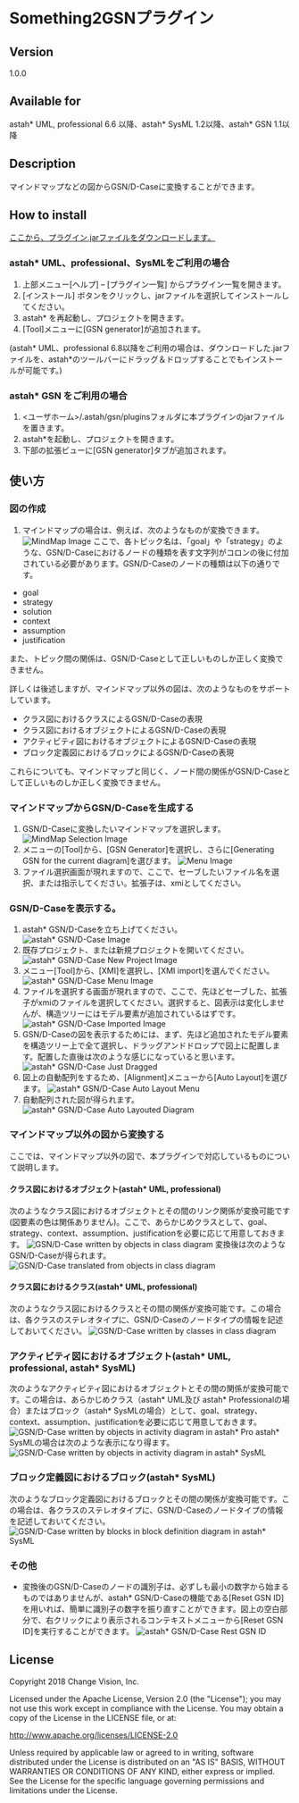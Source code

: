 Something2GSNプラグイン
===============================
Version
----------------
1.0.0

Available for
----------------
astah* UML, professional 6.6 以降、astah* SysML 1.2以降、astah* GSN 1.1以降

Description
----------------
マインドマップなどの図からGSN/D-Caseに変換することができます。

How to install
----------------
[ここから、プラグイン.jarファイルをダウンロードします。]()

### astah* UML、professional、SysMLをご利用の場合
1. 上部メニュー[ヘルプ] – [プラグイン一覧] からプラグイン一覧を開きます。
2. [インストール] ボタンをクリックし、jarファイルを選択してインストールしてください。
3. astah* を再起動し、プロジェクトを開きます。
4. [Tool]メニューに[GSN generator]が追加されます。

(astah* UML、professional 6.8以降をご利用の場合は、ダウンロードした.jarファイルを、astah*のツールバーにドラッグ＆ドロップすることでもインストールが可能です。)

### astah* GSN をご利用の場合
1. <ユーザホーム>/.astah/gsn/pluginsフォルダに本プラグインのjarファイルを置きます。
2. astah*を起動し、プロジェクトを開きます。
3. 下部の拡張ビューに[GSN generator]タブが追加されます。

使い方
----------------
### 図の作成
1. マインドマップの場合は、例えば、次のようなものが変換できます。
![MindMap Image](doc/mindmap.png)
ここで、各トピック名は、「goal」や「strategy」のような、GSN/D-Caseにおけるノードの種類を表す文字列がコロンの後に付加されている必要があります。GSN/D-Caseのノードの種類は以下の通りです。
- goal
- strategy
- solution
- context
- assumption
- justification

また、トピック間の関係は、GSN/D-Caseとして正しいものしか正しく変換できません。

詳しくは後述しますが、マインドマップ以外の図は、次のようなものをサポートしています。
- クラス図におけるクラスによるGSN/D-Caseの表現
- クラス図におけるオブジェクトによるGSN/D-Caseの表現
- アクティビティ図におけるオブジェクトによるGSN/D-Caseの表現
- ブロック定義図におけるブロックによるGSN/D-Caseの表現

これらについても、マインドマップと同じく、ノード間の関係がGSN/D-Caseとして正しいものしか正しく変換できません。

### マインドマップからGSN/D-Caseを生成する

1. GSN/D-Caseに変換したいマインドマップを選択します。
![MindMap Selection Image](doc/mindmap_selection.png)
2. メニューの[Tool]から、[GSN Generator]を選択し、さらに[Generating GSN for the current diagram]を選びます。
![Menu Image](doc/menu.png)
3. ファイル選択画面が現れますので、ここで、セーブしたいファイル名を選択、または指示してください。拡張子は、xmiとしてください。

### GSN/D-Caseを表示する。

1. astah* GSN/D-Caseを立ち上げてください。
![astah* GSN/D-Case Image](doc/astah_gsn_dcase.png)
2. 既存プロジェクト、または新規プロジェクトを開いてください。
![astah* GSN/D-Case New Project Image](doc/gsn_new.png)
3. メニュー[Tool]から、[XMI]を選択し、[XMI import]を選んでください。
![astah* GSN/D-Case Menu Image](doc/gsn_menu.png)
4. ファイルを選択する画面が現れますので、ここで、先ほどセーブした、拡張子がxmiのファイルを選択してください。選択すると、図表示は変化しませんが、構造ツリーにはモデル要素が追加されているはずです。
![astah* GSN/D-Case Imported Image](doc/model_tree.png)
5. GSN/D-Caseの図を表示するためには、まず、先ほど追加されたモデル要素を構造ツリー上で全て選択し、ドラッグアンドドロップで図上に配置します。配置した直後は次のような感じになっていると思います。
![astah* GSN/D-Case Just Dragged](doc/just_dragged.png)
6. 図上の自動配列をするため、[Alignment]メニューから[Auto Layout]を選びます。
![astah* GSN/D-Case Auto Layout Menu](doc/auto_layout_menu.png)
7. 自動配列された図が得られます。
![astah* GSN/D-Case Auto Layouted Diagram](doc/auto_layouted.png)

### マインドマップ以外の図から変換する
ここでは、マインドマップ以外の図で、本プラグインで対応しているものについて説明します。
#### クラス図におけるオブジェクト(astah* UML, professional)
次のようなクラス図におけるオブジェクトとその間のリンク関係が変換可能です(図要素の色は関係ありません)。ここで、あらかじめクラスとして、goal、strategy、context、assumption、justificationを必要に応じて用意しておきます。
  ![GSN/D-Case written by objects in class diagram](doc/objects_in_class_diagram.png)
  変換後は次のようなGSN/D-Caseが得られます。
  ![GSN/D-Case translated from objects in class diagram](doc/translated_gsn.png)

#### クラス図におけるクラス(astah* UML, professional)  
次のようなクラス図におけるクラスとその間の関係が変換可能です。この場合は、各クラスのステレオタイプに、GSN/D-Caseのノードタイプの情報を記述しておいてください。
  ![GSN/D-Case written by classes in class diagram](doc/classes_in_class_diagram.png)

### アクティビティ図におけるオブジェクト(astah* UML, professional, astah* SysML)
次のようなアクティビティ図におけるオブジェクトとその間の関係が変換可能です。この場合は、あらかじめクラス（astah* UML及び astah* Professionalの場合）またはブロック（astah* SysMLの場合）として、goal、strategy、context、assumption、justificationを必要に応じて用意しておきます。
  ![GSN/D-Case written by objects in activity diagram in astah* Pro](doc/objects_in_activity_diagram.png)
  astah* SysMLの場合は次のような表示になり得ます。
  ![GSN/D-Case written by objects in activity diagram in astah* SysML](doc/activity_diagram_in_sysml.png)

### ブロック定義図におけるブロック(astah* SysML)
  次のようなブロック定義図におけるブロックとその間の関係が変換可能です。この場合は、各クラスのステレオタイプに、GSN/D-Caseのノードタイプの情報を記述しておいてください。
    ![GSN/D-Case written by blocks in block definition diagram in astah* SysML](doc/blocks_in_bdd.png)

### その他
* 変換後のGSN/D-Caseのノードの識別子は、必ずしも最小の数字から始まるものではありませんが、astah* GSN/D-Caseの機能である[Reset GSN ID]を用いれば、簡単に識別子の数字を振り直すことができます。図上の空白部分で、右クリックにより表示されるコンテキストメニューから[Reset GSN ID]を実行することができます。
![astah* GSN/D-Case Rest GSN ID](doc/reset_gsn_id.png)

License
---------------
Copyright 2018 Change Vision, Inc.

Licensed under the Apache License, Version 2.0 (the "License");
you may not use this work except in compliance with the License.
You may obtain a copy of the License in the LICENSE file, or at:

   <http://www.apache.org/licenses/LICENSE-2.0>

Unless required by applicable law or agreed to in writing, software
distributed under the License is distributed on an "AS IS" BASIS,
WITHOUT WARRANTIES OR CONDITIONS OF ANY KIND, either express or implied.
See the License for the specific language governing permissions and
limitations under the License.
